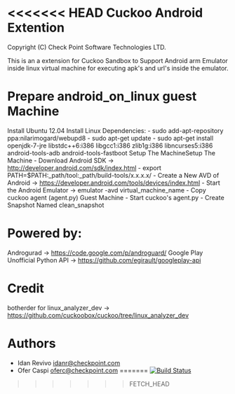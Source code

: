 <<<<<<< HEAD
Cuckoo Android Extention
=========
Copyright (C) Check Point Software Technologies LTD.

This is an a extension for Cuckoo Sandbox to Support Android arm Emulator inside
linux virtual machine for executing apk's and url's inside the emulator.

Prepare android_on_linux guest Machine
======================================


Install Ubuntu 12.04
Install Linux Dependencies:
      - sudo add-apt-repository ppa:nilarimogard/webupd8
      - sudo apt-get update
      - sudo apt-get install openjdk-7-jre libstdc++6:i386 libgcc1:i386 zlib1g:i386 libncurses5:i386 android-tools-adb android-tools-fastboot
Setup The MachineSetup The Machine
    - Download Android SDK ->  http://developer.android.com/sdk/index.html
   	- export PATH=$PATH:_path/tool:_path/build-tools/x.x.x.x/
   	- Create a New AVD of Android  -> https://developer.android.com/tools/devices/index.html
   	- Start the Android Emulator -> emulator -avd virtual_machine_name
   	- Copy cuckoo agent (agent.py) Guest Machine
   	- Start cuckoo's agent.py
   	- Create Snapshot Named clean_snapshot

Powered by:
===========
Androgurad -> https://code.google.com/p/androguard/
Google Play Unofficial Python API -> https://github.com/egirault/googleplay-api

Credit 
======
botherder for linux_analyzer_dev -> https://github.com/cuckoobox/cuckoo/tree/linux_analyzer_dev

Authors
=======
- Idan Revivo idanr@checkpoint.com
- Ofer Caspi oferc@checkpoint.com
=======
[![Build Status](https://travis-ci.org/cuckoobox/cuckoo.png?branch=development)](https://travis-ci.org/cuckoobox/cuckoo)
>>>>>>> FETCH_HEAD

